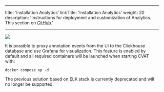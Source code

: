 <!--lint disable maximum-heading-length-->

---

title: 'Installation Analytics'
linkTitle: 'Installation Analytics'
weight: 20
description: 'Instructions for deployment and customization of Analytics. This section on [GitHub](https://github.com/cvat-ai/cvat/tree/develop/components/analytics).'

---

<!--lint disable heading-style-->

![](/images/image097.jpg)

It is possible to proxy annotation events from the UI to the Clickhouse database and use Grafana for visualization.
This feature is enabled by default and all required containers will be launched when starting CVAT with:

```shell
docker compose up -d
```

The previous solution based on ELK stack is currently deprecated and will no longer be supported.

